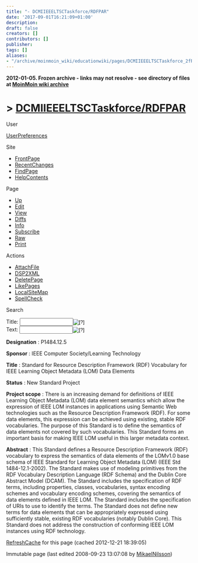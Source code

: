 ```yaml
---
title: "- DCMIIEEELTSCTaskforce/RDFPAR"
date: '2017-09-01T16:21:09+01:00'
description: 
draft: false
creators: []
contributors: []
publisher: 
tags: []
aliases:
- "/archive/moinmoin_wiki/educationwiki/pages/DCMIIEEELTSCTaskforce_2fRDFPAR.html"
---
```


**2012-01-05. Frozen archive - links may not resolve - see directory of files at [MoinMoin wiki archive](/moinmoin-wiki-archive/)**

# > [DCMIIEEELTSCTaskforce/RDFPAR](http://dublincore.org/educationwiki/DCMIIEEELTSCTaskforce_2fRDFPAR?action=fullsearch&value=%2FRDFPAR&literal=1&case=1&context=40 "Click here to do a full-text search for this title")

User

 [UserPreferences](http://dublincore.org/educationwiki/UserPreferences)
  

Site

- [FrontPage](http://dublincore.org/educationwiki/FrontPage)
- [RecentChanges](http://dublincore.org/educationwiki/RecentChanges)
- [FindPage](http://dublincore.org/educationwiki/FindPage)
- [HelpContents](http://dublincore.org/educationwiki/HelpContents)

Page

- [Up](http://dublincore.org/educationwiki/DCMIIEEELTSCTaskforce "Up")
- [Edit](http://dublincore.org/educationwiki/DCMIIEEELTSCTaskforce_2fRDFPAR?action=edit "Edit")
- [View](http://dublincore.org/educationwiki/DCMIIEEELTSCTaskforce_2fRDFPAR "View")
- [Diffs](http://dublincore.org/educationwiki/DCMIIEEELTSCTaskforce_2fRDFPAR?action=diff "Diffs")
- [Info](http://dublincore.org/educationwiki/DCMIIEEELTSCTaskforce_2fRDFPAR?action=info "Info")
- [Subscribe](http://dublincore.org/educationwiki/DCMIIEEELTSCTaskforce_2fRDFPAR?action=subscribe "Subscribe")
- [Raw](http://dublincore.org/educationwiki/DCMIIEEELTSCTaskforce_2fRDFPAR?action=raw "Raw")
- [Print](http://dublincore.org/educationwiki/DCMIIEEELTSCTaskforce_2fRDFPAR?action=print "Print")

Actions

- [AttachFile](http://dublincore.org/educationwiki/DCMIIEEELTSCTaskforce_2fRDFPAR?action=AttachFile)
- [DSP2XML](http://dublincore.org/educationwiki/DCMIIEEELTSCTaskforce_2fRDFPAR?action=DSP2XML)
- [DeletePage](http://dublincore.org/educationwiki/DCMIIEEELTSCTaskforce_2fRDFPAR?action=DeletePage)
- [LikePages](http://dublincore.org/educationwiki/DCMIIEEELTSCTaskforce_2fRDFPAR?action=LikePages)
- [LocalSiteMap](http://dublincore.org/educationwiki/DCMIIEEELTSCTaskforce_2fRDFPAR?action=LocalSiteMap)
- [SpellCheck](http://dublincore.org/educationwiki/DCMIIEEELTSCTaskforce_2fRDFPAR?action=SpellCheck)

Search

<form method="POST" action="/educationwiki/DCMIIEEELTSCTaskforce_2fRDFPAR">
<p>
<input name="action" value="inlinesearch" type="hidden">
<input name="context" value="40" type="hidden">
Title: <input name="text_title" size="15" maxlength="50" type="text"><input src="DCMIIEEELTSCTaskforce_2fRDFPAR_files/moin-search.png" name="button_title" alt="[?]" type="image"><br>Text: <input name="text_full" size="15" maxlength="50" type="text"><input src="DCMIIEEELTSCTaskforce_2fRDFPAR_files/moin-search.png" name="button_full" alt="[?]" type="image">
</p>
</form>

**Designation** : P1484.12.5 

**Sponsor** : IEEE Computer Society/Learning Technology

**Title** : Standard for Resource Description Framework (RDF) Vocabulary for IEEE Learning Object Metadata (LOM) Data Elements

**Status** : New Standard Project

**Project scope** : There is an increasing demand for definitions of IEEE Learning Object Metadata (LOM) data element semantics which allow the expression of IEEE LOM instances in applications using Semantic Web technologies such as the Resource Description Framework (RDF). For some data elements, this expression can be achieved using existing, stable RDF vocabularies. The purpose of this Standard is to define the semantics of data elements not covered by such vocabularies. This Standard forms an important basis for making IEEE LOM useful in this larger metadata context.

**Abstract** : This Standard defines a Resource Description Framework (RDF) vocabulary to express the semantics of data elements of the LOMv1.0 base schema of IEEE Standard for Learning Object Metadata (LOM) (IEEE Std 1484-12.1-2002). The Standard makes use of modeling primitives from the RDF Vocabulary Description Language (RDF Schema) and the Dublin Core Abstract Model (DCAM). The Standard includes the specification of RDF terms, including properties, classes, vocabularies, syntax encoding schemes and vocabulary encoding schemes, covering the semantics of data elements defined in IEEE LOM. The Standard includes the specification of URIs to use to identify the terms. The Standard does not define new terms for data elements that can be appropriately expressed using sufficiently stable, existing RDF vocabularies (notably Dublin Core). This Standard does not address the construction of conforming IEEE LOM instances using RDF technology.

 [RefreshCache](http://dublincore.org/educationwiki/DCMIIEEELTSCTaskforce_2fRDFPAR?action=refresh&arena=Page.py&key=DCMIIEEELTSCTaskforce_2fRDFPAR.text_html) for this page (cached 2012-12-21 18:39:05)  

Immutable page (last edited 2008-09-23 13:07:08 by [MikaelNilsson](http://dublincore.org/educationwiki/MikaelNilsson))

